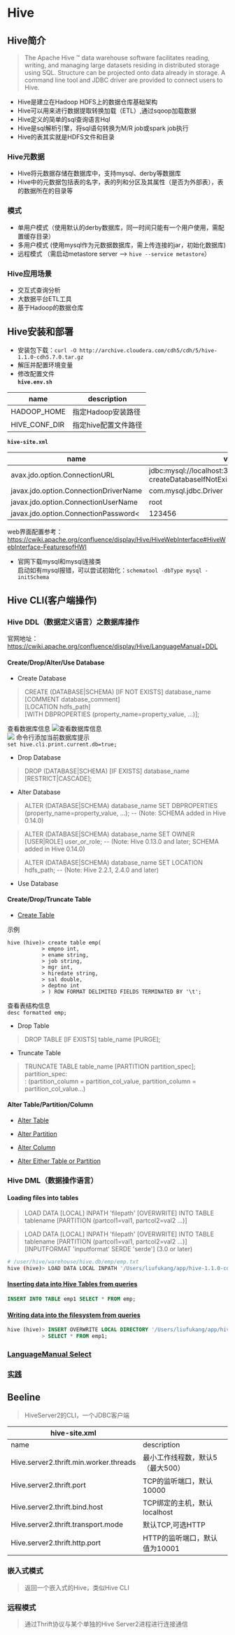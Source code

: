 # Hive

## Hive简介

>The Apache Hive ™ data warehouse software facilitates reading, writing, and managing large datasets residing in distributed storage using SQL. Structure can be projected onto data already in storage. A command line tool and JDBC driver are provided to connect users to Hive.

- Hive是建立在Hadoop HDFS上的数据仓库基础架构
- Hive可以用来进行数据提取转换加载（ETL）,通过sqoop加载数据
- Hive定义的简单的sql查询语言Hql
- Hive是sql解析引擎，将sql语句转换为M/R job或spark job执行
- Hive的表其实就是HDFS文件和目录

### Hive元数据
- Hive将元数据存储在数据库中，支持mysql、derby等数据库
- Hive中的元数据包括表的名字，表的列和分区及其属性（是否为外部表），表的数据所在的目录等
### 模式
- 单用户模式（使用默认的derby数据库，同一时间只能有一个用户使用，需配置缓存目录）
- 多用户模式 (使用mysql作为元数据数据库，需上传连接的jar，初始化数据库)
- 远程模式 （需启动metastore server --> `hive --service metastore`）

### Hive应用场景
- 交互式查询分析
- 大数据平台ETL工具
- 基于Hadoop的数据仓库

## Hive安装和部署

- 安装包下载：`curl -O http://archive.cloudera.com/cdh5/cdh/5/hive-1.1.0-cdh5.7.0.tar.gz`
- 解压并配置环境变量
- 修改配置文件  
**`hive.env.sh`**  

|name    | description  |  
|--------|------|
|HADOOP_HOME   | 指定Hadoop安装路径 |
|HIVE_CONF_DIR  |指定hive配置文件路径|

**`hive-site.xml`** 

|name    | value   | 
|-------|----------|
|avax.jdo.option.ConnectionURL|jdbc:mysql://localhost:3306/hive?createDatabaseIfNotExist=true\&amp;useSSL=false|
|javax.jdo.option.ConnectionDriverName|com.mysql.jdbc.Driver|
|javax.jdo.option.ConnectionUserName|root|
|javax.jdo.option.ConnectionPassword<|123456|  

web界面配置参考：https://cwiki.apache.org/confluence/display/Hive/HiveWebInterface#HiveWebInterface-FeaturesofHWI

- 官网下载mysql和mysql连接类  
启动如有mysql报错，可以尝试初始化：`schematool -dbType mysql -initSchema`

## Hive CLI(客户端操作)

### Hive DDL（数据定义语言）之数据库操作

官网地址：https://cwiki.apache.org/confluence/display/Hive/LanguageManual+DDL

#### Create/Drop/Alter/Use Database

- Create Database
> CREATE (DATABASE|SCHEMA) [IF NOT EXISTS] database_name  
  [COMMENT database_comment]  
  [LOCATION hdfs_path]  
  [WITH DBPROPERTIES (property_name=property_value, ...)];  

  查看数据库信息
  ![查看数据库信息](images/DBS.png)  
  ![](images/desc.png)
  命令行添加当前数据库提示  
  `set hive.cli.print.current.db=true;`

- Drop Database
> DROP (DATABASE|SCHEMA) [IF EXISTS] database_name [RESTRICT|CASCADE];

- Alter Database
> ALTER (DATABASE|SCHEMA) database_name SET DBPROPERTIES (property_name=property_value, ...);   -- (Note: SCHEMA added in Hive 0.14.0)
 
> ALTER (DATABASE|SCHEMA) database_name SET OWNER [USER|ROLE] user_or_role;   -- (Note: Hive 0.13.0 and later; SCHEMA added in Hive 0.14.0)
  
> ALTER (DATABASE|SCHEMA) database_name SET LOCATION hdfs_path; -- (Note: Hive 2.2.1, 2.4.0 and later)

- Use Database

#### Create/Drop/Truncate Table

- [Create Table](https://cwiki.apache.org/confluence/display/Hive/LanguageManual+DDL#LanguageManualDDL-CreateTable)

示例
```
hive (hive)> create table emp(
           > empno int,
           > ename string,
           > job string,
           > mgr int,
           > hiredate string,
           > sal double,
           > deptno int
           > ) ROW FORMAT DELIMITED FIELDS TERMINATED BY '\t';
```

查看表结构信息  
`desc formatted emp;`

- Drop Table
> DROP TABLE [IF EXISTS] table_name [PURGE];

- Truncate Table
> TRUNCATE TABLE table_name [PARTITION partition_spec];    
partition_spec:  
    : (partition_column = partition_col_value, partition_column = partition_col_value...)

#### Alter Table/Partition/Column
- [Alter Table](https://cwiki.apache.org/confluence/display/Hive/LanguageManual+DDL#LanguageManualDDL-AlterTable)

- [Alter Partition](https://cwiki.apache.org/confluence/display/Hive/LanguageManual+DDL#LanguageManualDDL-AlterPartition)

- [Alter Column](https://cwiki.apache.org/confluence/display/Hive/LanguageManual+DDL#LanguageManualDDL-AlterColumn)

- [Alter Either Table or Partition](https://cwiki.apache.org/confluence/display/Hive/LanguageManual+DDL#LanguageManualDDL-AlterEitherTableorPartition)

### Hive DML（数据操作语言）

#### Loading files into tables

>LOAD DATA [LOCAL] INPATH 'filepath' [OVERWRITE] INTO TABLE tablename [PARTITION (partcol1=val1, partcol2=val2 ...)]
 
>LOAD DATA [LOCAL] INPATH 'filepath' [OVERWRITE] INTO TABLE tablename [PARTITION (partcol1=val1, partcol2=val2 ...)] [INPUTFORMAT 'inputformat' SERDE 'serde'] (3.0 or later)
```bash
# /user/hive/warehouse/hive.db/emp/emp.txt
hive (hive)> LOAD DATA LOCAL INPATH '/Users/liufukang/app/hive-1.1.0-cdh5.7.0/test_data/emp.txt' OVERWRITE INTO TABLE emp;
```

#### [Inserting data into Hive Tables from queries](https://cwiki.apache.org/confluence/display/Hive/LanguageManual+DML#LanguageManualDML-InsertingdataintoHiveTablesfromqueries)
```sql
INSERT INTO TABLE emp1 SELECT * FROM emp;
```

#### [Writing data into the filesystem from queries](https://cwiki.apache.org/confluence/display/Hive/LanguageManual+DML#LanguageManualDML-Writingdataintothefilesystemfromqueries)
```SQL
hive (hive)> INSERT OVERWRITE LOCAL DIRECTORY '/Users/liufukang/app/hive-1.1.0-cdh5.7.0/test_data/' ROW FORMAT DELIMITED FIELDS TERMINATED BY ','
           > SELECT * FROM emp1;
```

### [LanguageManual Select](https://cwiki.apache.org/confluence/display/Hive/LanguageManual+Select)

### [实践](https://github.com/kangapp/Hive/tree/master/CLI)

## Beeline
> HiveServer2的CLI，一个JDBC客户端

|hive-site.xml||
|---|---|
|name | description|
|Hive.server2.thrift.min.worker.threads|最小工作线程数，默认5（最大500）
|Hive.server2.thrift.port|TCP的监听端口，默认10000|
|Hive.server2.thrift.bind.host|TCP绑定的主机，默认localhost|
|Hive.server2.thrift.transport.mode|默认TCP,可选HTTP|
|Hive.server2.thrift.http.port|HTTP的监听端口，默认值为10001|

### 嵌入式模式
> 返回一个嵌入式的Hive，类似Hive CLI

### 远程模式
> 通过Thrift协议与某个单独的Hive Server2进程进行连接通信



